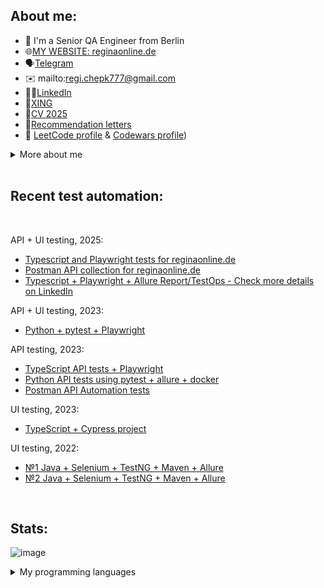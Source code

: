 ## About me:

- 👋 I'm a Senior QA Engineer from Berlin
- 🌐[MY WEBSITE: reginaonline.de](https://reginaonline.de/)
- 🗣️[Telegram](https://t.me/reg7na)
- ✉️ mailto:regi.chepk777@gmail.com
- 👩‍💻[LinkedIn](https://www.linkedin.com/in/reg7na/)
- 💼[XING](https://www.xing.com/profile/Regina_Chepkunova)
- 📜[CV 2025](https://drive.google.com/file/d/1qdpelRkCggD3zeVz7V8_c7lGsMp0l3GV/view?usp=sharing)
- 📄[Recommendation letters](https://drive.google.com/file/d/1iu-urBmQdyPz8ofxUeYCbWDXqKrPutSs/view?usp=sharing)
- 🔣 [LeetCode profile](https://leetcode.com/SeveR-ina/) & [Codewars profile](https://www.codewars.com/users/SeveR-ina))

<details>
<summary> More about me </summary>
<br>
Technical Skills:

- Top used programming languages are Typescript and Java, also learning: Python;
- Automation testing: Playwright, Selenium, jUnit, Postman and learning: Cypress.io, pytest;
- Version control: Gitlab, GitHub;
- Build tools: Maven, Gradle;
- Databases: SQL, NoSQL;
- CI/CD: Gitlab pipelines, Jenkins, TeamCity, GitHub Actions;
- Other: Swagger, Docker;

<br>
Main achievements:

- Built test frameworks from scratch for multiple projects
- Created and optimized QA processes, including automation, reporting, and triage
- Led QA for a new autonomous pickup store launch
- Worked with 3 international teams in English

<br>
Languages:

- English (B2)
- German (B1 Telc Certificate, currently learning B2)
</details>
  
<br>
  
## Recent test automation:
<br>

API + UI testing, 2025:
- [Typescript and Playwright tests for reginaonline.de](https://github.com/SeveR-ina/regina_online_tests)
- [Postman API collection for reginaonline.de](https://github.com/SeveR-ina/postman-testing)
- [Typescript + Playwright + Allure Report/TestOps - Check more details on LinkedIn](https://www.linkedin.com/in/reg7na/details/experience/)

API + UI testing, 2023:
- [Python + pytest + Playwright](https://github.com/SeveR-ina/gist_project)
  
API testing, 2023: 
- [TypeScript API tests + Playwright](https://github.com/SeveR-ina/playwright_example_api_tests)
- [Python API tests using pytest + allure + docker](https://github.com/SeveR-ina/restful_booker_python_api_tests)
- [Postman API Automation tests](https://github.com/SeveR-ina/api_postman_restful_booker/tree/main)

UI testing, 2023:
- [TypeScript + Cypress project](https://github.com/SeveR-ina/ts_luma_store)

UI testing, 2022:
- [№1 Java + Selenium + TestNG + Maven + Allure](https://github.com/SeveR-ina/rakuten-test-task)
- [№2 Java + Selenium + TestNG + Maven + Allure](https://github.com/SeveR-ina/friday-test-task)
<br>

## Stats:
![image](https://www.codewars.com/users/SeveR-ina/badges/small) 

<details>
<summary> My programming languages </summary>
<br>
 
![Top Langs](https://github-readme-stats.vercel.app/api/top-langs/?username=SeveR-ina&layout=compact&langs_count=4&theme=transparent)

</details>
